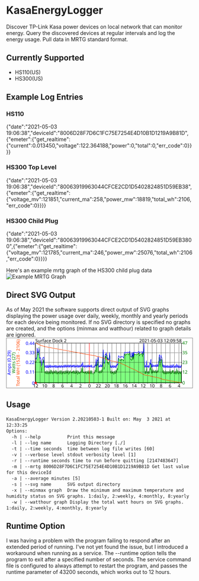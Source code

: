 # KasaEnergyLogger
Discover TP-Link Kasa power devices on local network that can monitor energy. Query the discovered devices at regular intervals and log the energy usage. Pull data in MRTG standard format.

## Currently Supported
 - HS110(US)
 - HS300(US)

## Example Log Entries
### HS110
{"date":"2021-05-03 19:06:38","deviceId":"8006D28F7D6C1FC75E7254E4D10B1D1219A9B81D",{"emeter":{"get_realtime":{"current":0.013450,"voltage":122.364188,"power":0,"total":0,"err_code":0}}}}
### HS300 Top Level
{"date":"2021-05-03 19:06:38","deviceId":"80063919963044CFCE2CD1D5402824851D59EB38",{"emeter":{"get_realtime":{"voltage_mv":121851,"current_ma":258,"power_mw":18819,"total_wh":2106,"err_code":0}}}}
### HS300 Child Plug
{"date":"2021-05-03 19:06:38","deviceId":"80063919963044CFCE2CD1D5402824851D59EB3800",{"emeter":{"get_realtime":{"voltage_mv":121785,"current_ma":246,"power_mw":25076,"total_wh":2106,"err_code":0}}}}

Here's an example mrtg graph of the HS300 child plug data
![Example MRTG Graph](https://www.wimsworld.com/mrtg/kasa_8006c12bf70963c01e916c3f54e742cc1c0b3fab05-day.png)

## Direct SVG Output
As of May 2021 the software supports direct output of SVG graphs displaying the power usage over daily, weekly, monthly and yearly periods for each device being monitored. If no SVG directory is specified no graphs are created, and the options (minmax and watthour) related to graph details are ignored. 
![Image](./kasa-80063919963044CFCE2CD1D5402824851D59EB3800-day.svg)

## Usage
    KasaEnergyLogger Version 2.20210503-1 Built on: May  3 2021 at 12:33:25
    Options:
      -h | --help          Print this message
      -l | --log name      Logging Directory [./]
      -t | --time seconds  time between log file writes [60]
      -v | --verbose level stdout verbosity level [1]
      -r | --runtime seconds time to run before quitting [2147483647]
      -m | --mrtg 8006D28F7D6C1FC75E7254E4D10B1D1219A9B81D Get last value for this deviceId
      -a | --average minutes [5]
      -s | --svg name      SVG output directory
      -x | --minmax graph  Draw the minimum and maximum temperature and humidity status on SVG graphs. 1:daily, 2:weekly, 4:monthly, 8:yearly
      -w | --watthour graph Display the total watt hours on SVG graphs. 1:daily, 2:weekly, 4:monthly, 8:yearly

## Runtime Option
I was having a problem with the program failing to respond after an extended period of running. I've not yet found the issue, but I introduced a workaround when running as a service. The --runtime option tells the program to exit after a specified number of seconds. The service command file is configured to always attempt to restart the program, and passes the runtime parameter of 43200 seconds, which works out to 12 hours. 
